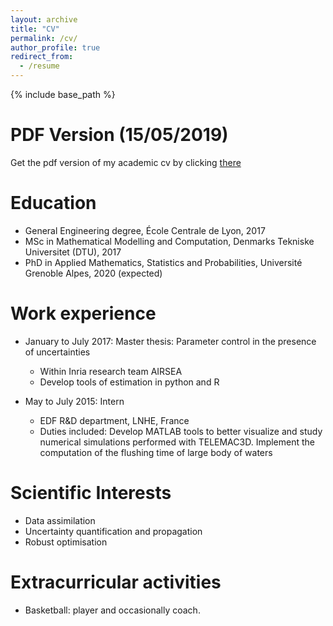 ```yaml
---
layout: archive
title: "CV"
permalink: /cv/
author_profile: true
redirect_from:
  - /resume
---
```


{% include base_path %}

PDF Version (15/05/2019)
======
Get the pdf version of my academic cv by clicking [there](https://vtrappler.github.io/files/cv_vt.pdf)

Education
======
* General Engineering degree, École Centrale de Lyon, 2017
* MSc in Mathematical Modelling and Computation, Denmarks Tekniske Universitet (DTU), 2017
* PhD in Applied Mathematics, Statistics and Probabilities, Université Grenoble Alpes, 2020 (expected)

Work experience
======
* January to July 2017: Master thesis: Parameter control in the presence of uncertainties
  * Within Inria research team AIRSEA
  * Develop tools of estimation in python and R

* May to July 2015: Intern 
  * EDF R&D department, LNHE, France
  * Duties included: Develop MATLAB tools to better visualize and study numerical simulations performed with TELEMAC3D. Implement the computation of the flushing time of large body of waters 
  

Scientific Interests
======
* Data assimilation
* Uncertainty quantification and propagation
* Robust optimisation

<!-- Skills -->
<!-- ====== -->
<!-- *  -->
<!-- * Skill 2 -->
<!--   * Sub-skill 2.1 -->
<!--   * Sub-skill 2.2 -->
<!--   * Sub-skill 2.3 -->
<!-- * Skill 3 -->

<!-- Publications -->
<!-- ====== -->
<!--   <ul>{% for post in site.publications %} -->
<!--     {% include archive-single-cv.html %} -->
<!--   {% endfor %}</ul> -->
  
<!-- Talks -->
<!-- ====== -->
<!--   <ul>{% for post in site.talks %} -->
<!--     {% include archive-single-talk-cv.html %} -->
<!--   {% endfor %}</ul> -->
  
<!-- Teaching -->
<!-- ====== -->
<!--   <ul>{% for post in site.teaching %} -->
<!--     {% include archive-single-cv.html %} -->
<!--   {% endfor %}</ul> -->
  
Extracurricular activities
======
* Basketball: player and occasionally coach.
